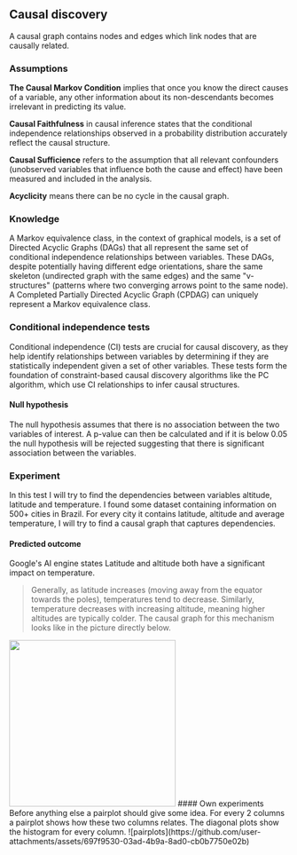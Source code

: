 ## Causal discovery

A causal graph contains nodes and edges which link nodes that are causally related.

### Assumptions

**The Causal Markov Condition** implies that once you know the direct causes of a variable, any other information about its non-descendants becomes irrelevant in predicting its value. 

**Causal Faithfulness** in causal inference states that the conditional independence relationships observed in a probability distribution accurately reflect the causal structure.

**Causal Sufficience** refers to the assumption that all relevant confounders (unobserved variables that influence both the cause and effect) have been measured and included in the analysis.

**Acyclicity** means there can be no cycle in the causal graph.

### Knowledge
A Markov equivalence class, in the context of graphical models, is a set of Directed Acyclic Graphs (DAGs) that all represent the same set of conditional independence relationships between variables. These DAGs, despite potentially having different edge orientations, share the same skeleton (undirected graph with the same edges) and the same "v-structures" (patterns where two converging arrows point to the same node). A Completed Partially Directed Acyclic Graph (CPDAG) can uniquely represent a Markov equivalence class. 

### Conditional independence tests

Conditional independence (CI) tests are crucial for causal discovery, as they help identify relationships between variables by determining if they are statistically independent given a set of other variables. These tests form the foundation of constraint-based causal discovery algorithms like the PC algorithm, which use CI relationships to infer causal structures.

#### Null hypothesis
The null hypothesis assumes that there is no association between the two variables of interest. A p-value can then be calculated and if it is below 0.05 the null hypothesis will be rejected suggesting that there is significant association between the variables.

### Experiment
In this test I will try to find the dependencies between variables altitude, latitude and temperature. I found some dataset containing information on  500+ cities in Brazil. For every city it contains latitude, altitude and average temperature, I will try to find a causal graph that captures dependencies.
#### Predicted outcome
Google's AI engine states Latitude and altitude both have a significant impact on temperature. 
> Generally, as latitude increases (moving away from the equator towards the poles), temperatures tend to decrease. Similarly, temperature decreases with increasing altitude, meaning higher altitudes are typically colder. The causal graph for this mechanism looks like in the picture directly below.

<image src="https://github.com/user-attachments/assets/d5c66b5a-13eb-4f7a-a286-29041d2c9788" width="300"/>
#### Own experiments
Before anything else a pairplot should give some idea. For every 2 columns a pairplot shows how these two columns relates. The diagonal plots show the histogram for every column.
![pairplots](https://github.com/user-attachments/assets/697f9530-03ad-4b9a-8ad0-cb0b7750e02b)





